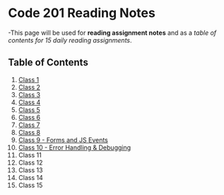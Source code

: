 # Code 201 Reading Notes

-This page will be used for **reading assignment notes** and as a *table of contents for 15 daily reading assignments*.

## Table of Contents
1.  [Class 1](class-01.md)
1.  [Class 2](class-02.md)
1.  [Class 3](class-03.md)
1.  [Class 4](class-04.md)
1.  [Class 5](class-05.md)
1.  [Class 6](class-06.md)
1.  [Class 7](class-07.md)
1.  [Class 8](class-08.md)
1.  [Class 9 - Forms and JS Events](class-09.md)
1.  [Class 10 - Error Handling & Debugging](class-10.md)
1.  Class 11
1.  Class 12
1.  Class 13
1.  Class 14
1.  Class 15
